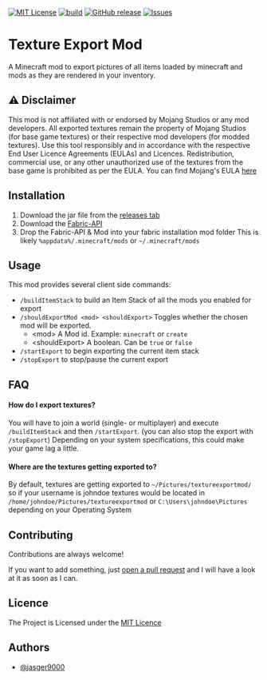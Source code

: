 [![MIT License](https://img.shields.io/badge/License-MIT-green.svg)](https://github.com/jasger9000/TextureExportMod/?tab=MIT-1-ov-file)
[![build](https://github.com/jasger9000/TextureExportMod/actions/workflows/build.yml/badge.svg)](https://github.com/jasger9000/TextureExportMod/actions/workflows/build.yml)
[![GitHub release](https://img.shields.io/github/release/jasger9000/TextureExportMod/all.svg)](https://github.com/jasger9000/TextureExportMod/releases)
[![Issues](https://img.shields.io/github/issues/jasger9000/TextureExportMod.svg)](https://github.com/jasger9000/TextureExportMod/issues)
# Texture Export Mod
A Minecraft mod to export pictures of all items loaded by minecraft and mods as they are rendered in your inventory.


## ⚠ Disclaimer
This mod is not affiliated with or endorsed by Mojang Studios or any mod developers.
All exported textures remain the property of Mojang Studios (for base game textures) or their respective mod developers (for modded textures).
Use this tool responsibly and in accordance with the respective End User Licence Agreements (EULAs) and Licences.
Redistribution, commercial use, or any other unauthorized use of the textures from the base game is prohibited as per the EULA. You can find Mojang's EULA [here](https://www.minecraft.net/eula)


## Installation

1. Download the jar file from the [releases tab](https://github.com/jasger9000/TextureExportMod/releases)
2. Download the [Fabric-API](https://modrinth.com/mod/fabric-api)
3. Drop the Fabric-API & Mod into your fabric installation mod folder
    This is likely `%appdata%/.minecraft/mods` or `~/.minecraft/mods`


## Usage

This mod provides several client side commands:
- `/buildItemStack` to build an Item Stack of all the mods you enabled for export
- `/shouldExportMod <mod> <shouldExport>` Toggles whether the chosen mod will be exported.
  - \<mod\> A Mod id. Example: `minecraft` or `create`
  - \<shouldExport\> A boolean. Can be `true` or `false`
- `/startExport` to begin exporting the current item stack
- `/stopExport` to stop/pause the current export


## FAQ

#### How do I export textures?

You will have to join a world (single- or multiplayer) and execute `/buildItemStack` and then `/startExport`. (you can also stop the export with `/stopExport`) Depending on your system specifications, this could make your game lag a little.

#### Where are the textures getting exported to?

By default, textures are getting exported to `~/Pictures/textureexportmod/` so if your username is johndoe textures would be located in `/home/johndoe/Pictures/textureexportmod` or `C:\Users\johndoe\Pictures` depending on your Operating System


## Contributing

Contributions are always welcome!

If you want to add something, just [open a pull request](https://github.com/jasger9000/TextureExportMod/pulls) and I will have a look at it as soon as I can.


## Licence

The Project is Licensed under the [MIT Licence](https://github.com/jasger9000/TextureExportMod/?tab=MIT-1-ov-file)


## Authors

- [@jasger9000](https://www.github.com/jasger9000)

